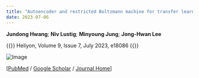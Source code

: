 ```yaml
---
title: "Autoencoder and restricted Boltzmann machine for transfer learning in functional magnetic resonance imaging task classification"
date: 2023-07-06
---
```


**Jundong Hwang**; **Niv Lustig**; **Minyoung Jung**; **Jong-Hwan Lee**

{{<format bright-green>}}
Heliyon, Volume 9, Issue 7, July 2023, e18086
{{</format>}}


![Image](//bspl.korea.ac.kr/Board/Articles/Hwang_etal_Heliyon_2023.jpg)

[[PubMed](https://pubmed.ncbi.nlm.nih.gov/37519689/) /
[Google Scholar](https://scholar.google.co.kr/scholar?hl=en&as_sdt=0%2C22&q=Autoencoder+and+restricted+Boltzmann+machine+for+transfer+learning+in+functional+magnetic+resonance+imaging+task+classification&btnG=) /
[Journal Home](https://www.cell.com/heliyon/fulltext/S2405-8440(23)05294-5)]

